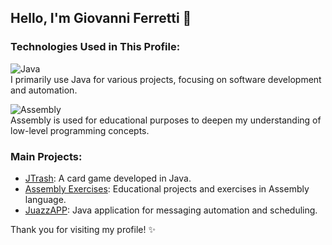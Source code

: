 ## Hello, I'm Giovanni Ferretti 👋

### Technologies Used in This Profile:
![Java](https://img.shields.io/badge/Java-007396?style=flat&logo=java&logoColor=white)  
I primarily use Java for various projects, focusing on software development and automation.  

![Assembly](https://img.shields.io/badge/Assembly-525252?style=flat&logo=assembly&logoColor=white)  
Assembly is used for educational purposes to deepen my understanding of low-level programming concepts.

### Main Projects:
- [JTrash](https://github.com/FerrettiGiovanni/JTrash): A card game developed in Java.
- [Assembly Exercises](https://github.com/FerrettiGiovanni/esercizi-assembly): Educational projects and exercises in Assembly language.
- [JuazzAPP](https://github.com/FerrettiGiovanni/JuazzAPP): Java application for messaging automation and scheduling.

Thank you for visiting my profile! ✨

<!--
- 🔭 I’m currently working on ...
- 🌱 I’m currently learning ...
- 👯 I’m looking to collaborate on ...
- 🤔 I’m looking for help with ...
- 💬 Ask me about ...
- 📫 How to reach me: ...
- 😄 Pronouns: ...
- ⚡ Fun fact: ...
-->
